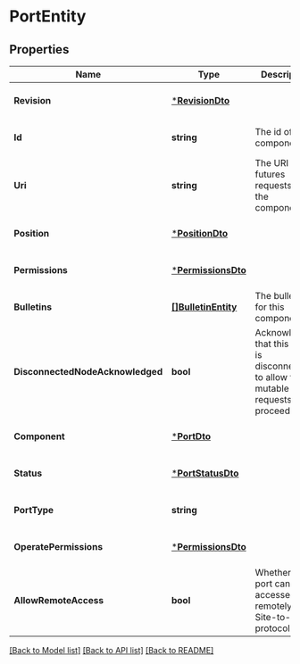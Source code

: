 # PortEntity

## Properties
Name | Type | Description | Notes
------------ | ------------- | ------------- | -------------
**Revision** | [***RevisionDto**](RevisionDTO.md) |  | [optional] [default to null]
**Id** | **string** | The id of the component. | [optional] [default to null]
**Uri** | **string** | The URI for futures requests to the component. | [optional] [default to null]
**Position** | [***PositionDto**](PositionDTO.md) |  | [optional] [default to null]
**Permissions** | [***PermissionsDto**](PermissionsDTO.md) |  | [optional] [default to null]
**Bulletins** | [**[]BulletinEntity**](BulletinEntity.md) | The bulletins for this component. | [optional] [default to null]
**DisconnectedNodeAcknowledged** | **bool** | Acknowledges that this node is disconnected to allow for mutable requests to proceed. | [optional] [default to null]
**Component** | [***PortDto**](PortDTO.md) |  | [optional] [default to null]
**Status** | [***PortStatusDto**](PortStatusDTO.md) |  | [optional] [default to null]
**PortType** | **string** |  | [optional] [default to null]
**OperatePermissions** | [***PermissionsDto**](PermissionsDTO.md) |  | [optional] [default to null]
**AllowRemoteAccess** | **bool** | Whether this port can be accessed remotely via Site-to-Site protocol. | [optional] [default to null]

[[Back to Model list]](../README.md#documentation-for-models) [[Back to API list]](../README.md#documentation-for-api-endpoints) [[Back to README]](../README.md)


